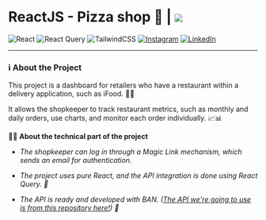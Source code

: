 # ReactJS - Pizza shop 🍕 | <img src="https://img.shields.io/badge/Status-In%20development-green" />

![React](https://img.shields.io/badge/react-%2320232a.svg?style=for-the-badge&logo=react&logoColor=%2361DAFB)
![React Query](https://img.shields.io/badge/-React%20Query-FF4154?style=for-the-badge&logo=react%20query&logoColor=white)
![TailwindCSS](https://img.shields.io/badge/tailwindcss-%2338B2AC.svg?style=for-the-badge&logo=tailwind-css&logoColor=white)
<a href="https://www.instagram.com/joaopnk/" target="_blank">![Instagram](https://img.shields.io/badge/Instagram-%23E4405F.svg?style=for-the-badge&logo=Instagram&logoColor=white)</a>
<a href="https://www.linkedin.com/in/joaopedrovp/" target="_blank">![LinkedIn](https://img.shields.io/badge/linkedin-%230077B5.svg?style=for-the-badge&logo=linkedin&logoColor=white)</a>

---

### ℹ️ About the Project

This project is a dashboard for retailers who have a restaurant within a delivery application, such as iFood. 🛵🍕

It allows the shopkeeper to track restaurant metrics, such as monthly and daily orders, use charts, and monitor each order individually. 📈📊

👨‍💻 **About the technical part of the project**

 - _The shopkeeper can log in through a Magic Link mechanism, which sends an email for authentication._

 - _The project uses pure React, and the API integration is done using React Query. 🚀_

 - _The API is ready and developed with BAN. ([The API we're going to use is from this repository here!](https://github.com/rocketseat-education/pizzashop-api)) 🔐_

